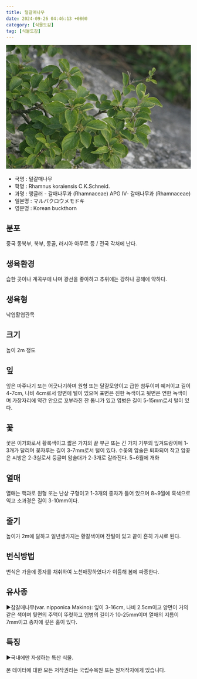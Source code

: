```yaml
---
title: 털갈매나무
date: 2024-09-26 04:46:13 +0800
category: [식물도감]
tag: [식물도감]
---
```




![털갈매나무](/assets/img/fileUpload/plants/basic/Rhamnaceae/Rhamnus/7072/1_th2.jpg)
- 국명 : 털갈매나무
- 학명 : Rhamnus koraiensis C.K.Schneid.
- 과명 : 앵글러 - 갈매나무과 (Rhamnaceae) APG Ⅳ- 갈매나무과 (Rhamnaceae)
- 일본명 : マルバクロウメモドキ
- 영문명 : Korean buckthorn


## 분포
중국 동북부, 북부, 몽골, 러시아 아무르 등 / 전국 각처에 난다.
## 생육환경
습한 곳이나 계곡부에 나며 광선을 좋아하고 추위에는 강하나 공해에 약하다.
## 생육형
낙엽활엽관목
## 크기
높이 2m 정도
## 잎
잎은 마주나기 또는 어긋나기하며 원형 또는 달걀모양이고 급한 첨두이며 예저이고 길이 4-7cm, 나비 4cm로서 양면에 털이 있으며 표면은 진한 녹색이고 뒷면은 연한 녹색이며 가장자리에 약간 안으로 꼬부라진 잔 톱니가 있고 엽병은 길이 5-15mm로서 털이 있다.
## 꽃
꽃은 이가화로서 황록색이고 짧은 가지의 끝 부근 또는 긴 가지 기부의 잎겨드랑이에 1-3개가 달리며 꽃자루는 길이 3-7mm로서 털이 있다. 수꽃의 암술은 퇴화되어 작고 암꽃은 씨방은 2-3실로서 둥글며 암술대가 2-3개로 갈라진다. 5~6월에 개화
## 열매
열매는 핵과로 원형 또는 난상 구형이고 1-3개의 종자가 들어 있으며 8~9월에 흑색으로 익고 소과경은 길이 3-10mm이다. 
## 줄기
높이가 2m에 달하고 일년생가지는 황갈색이며 잔털이 있고 끝이 흔히 가시로 된다.
## 번식방법
번식은 가을에 종자를 채취하여 노천매장하였다가 이듬해 봄에 파종한다.
## 유사종
▶참갈매나무(var. nipponica Makino): 잎이 3-16cm, 나비 2.5cm이고 양면이 거의 같은 색이며 뒷면의 주맥이 뚜렷하고 엽병의 길이가 10-25mm이며 열매의 지름이 7mm이고 종자에 깊은 홈이 있다.
## 특징
▶국내에만 자생하는 특산 식물.






본 데이터에 대한 모든 저작권리는 국립수목원 또는 원저작자에게 있습니다.

